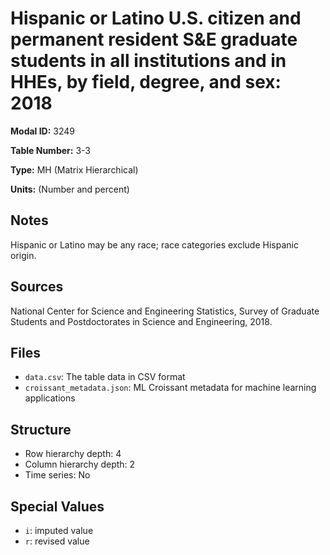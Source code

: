 # Hispanic or Latino U.S. citizen and permanent resident S&E graduate students in all institutions and in HHEs, by field, degree, and sex: 2018

**Modal ID:** 3249

**Table Number:** 3-3

**Type:** MH (Matrix Hierarchical)

**Units:** (Number and percent)

## Notes

Hispanic or Latino may be any race; race categories exclude Hispanic origin.

## Sources

National Center for Science and Engineering Statistics, Survey of Graduate Students and Postdoctorates in Science and Engineering, 2018.

## Files

- `data.csv`: The table data in CSV format
- `croissant_metadata.json`: ML Croissant metadata for machine learning applications

## Structure

- Row hierarchy depth: 4
- Column hierarchy depth: 2
- Time series: No

## Special Values

- `i`: imputed value
- `r`: revised value
